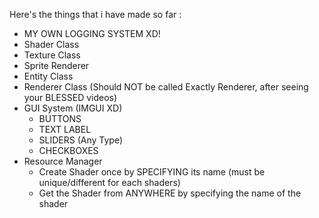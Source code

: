 Here's the things that i have made so far :
- MY OWN LOGGING SYSTEM XD!
- Shader Class
- Texture Class
- Sprite Renderer 
- Entity Class
- Renderer Class (Should NOT be called Exactly Renderer, after seeing your BLESSED videos)
- GUI System (IMGUI XD)
  - BUTTONS
  - TEXT LABEL
  - SLIDERS (Any Type)
  - CHECKBOXES
 - Resource Manager 
   - Create Shader once by SPECIFYING its name (must be unique/different for each shaders)
   - Get the Shader from ANYWHERE by specifying the name of the shader
